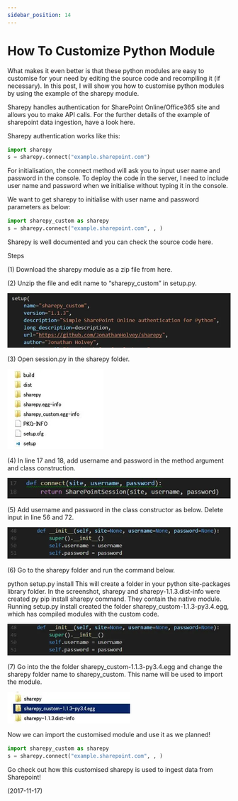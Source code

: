 ```yaml
---
sidebar_position: 14
---
```


# How To Customize Python Module

What makes it even better is that these python modules are easy to customise for your need by editing the source code and recompiling it (if necessary). In this post, I will show you how to customise python modules by using the example of the sharepy module.

Sharepy handles authentication for SharePoint Online/Office365 site and allows you to make API calls. For the further details of the example of sharepoint data ingestion, have a look here.

Sharepy authentication works like this:

```python
import sharepy
s = sharepy.connect("example.sharepoint.com")
```

For initialisation, the connect method will ask you to input user name and password in the console. To deploy the code in the server, I need to include user name and password when we initialise without typing it in the console.

We want to get sharepy to initialise with user name and password parameters as below:

```python
import sharepy_custom as sharepy
s = sharepy.connect("example.sharepoint.com", , )
```

Sharepy is well documented and you can check the source code here.

Steps

(1) Download the sharepy module as a zip file from here.

(2) Unzip the file and edit name to “sharepy_custom” in setup.py.

![img](img/14/img-1.webp)

(3) Open session.py in the sharepy folder.

![img](img/14/img-2.webp)

(4) In line 17 and 18, add username and password in the method argument and class construction.

![img](img/14/img-3.webp)

(5) Add username and password in the class constructor as below. Delete input in line 56 and 72.

![img](img/14/img-4.webp)

(6) Go to the sharepy folder and run the command below.

python setup.py install
This will create a folder in your python site-packages library folder. In the screenshot, sharepy and sharepy-1.1.3.dist-info were created py pip install sharepy command. They contain the native module. Running setup.py install created the folder sharepy_custom-1.1.3-py3.4.egg, which has compiled modules with the custom code.

![img](img/14/img-4.webp)

(7) Go into the the folder sharepy_custom-1.1.3-py3.4.egg and change the sharepy folder name to sharepy_custom. This name will be used to import the module.

![img](img/14/img-5.webp)

Now we can import the customised module and use it as we planned!

```python
import sharepy_custom as sharepy
s = sharepy.connect("example.sharepoint.com", , )
```

Go check out how this customised sharepy is used to ingest data from Sharepoint!

(2017-11-17)
